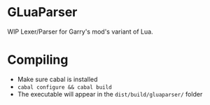 GLuaParser
==========

WIP Lexer/Parser for Garry's mod's variant of Lua.

# Compiling

- Make sure cabal is installed
- `cabal configure && cabal build`
- The executable will appear in the `dist/build/gluaparser/` folder

